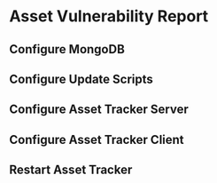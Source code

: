 # Asset Vulnerability Report

## Configure MongoDB

## Configure Update Scripts

## Configure Asset Tracker Server

## Configure Asset Tracker Client

## Restart Asset Tracker
